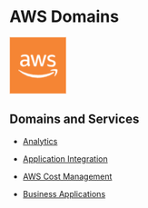 # AWS Domains

<img height=100px; alt="aws_logo" src="../images/aws-logo.png" />

## Domains and Services

- [Analytics](./Analytics/README.md)

- [Application Integration](./Application%20Integration/README.md)

- [AWS Cost Management](./AWS%20Cost%20Management/README.md)

- [Business Applications](./Business%20Applications/README.md)